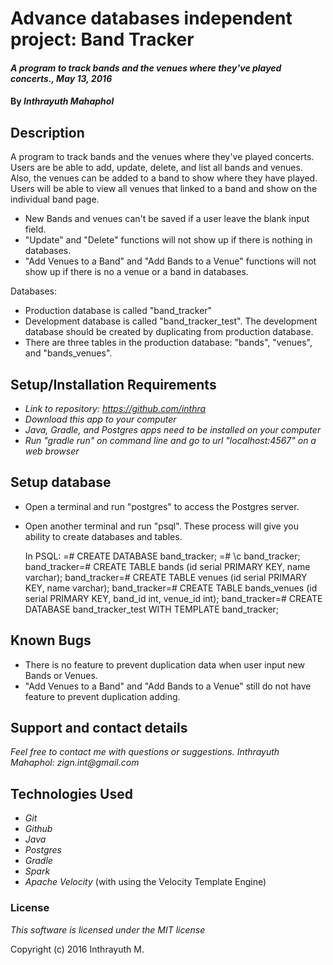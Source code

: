 # Advance databases independent project: Band Tracker

#### _A program to track bands and the venues where they've played concerts., May 13, 2016_

#### By _Inthrayuth Mahaphol_

## Description

A program to track bands and the venues where they've played concerts. Users are be able to add, update, delete, and list all bands and venues. Also, the venues can be added to a band to show where they have played. Users will be able to view all venues that linked to a band and show on the individual band page.

* New Bands and venues can't be saved if a user leave the blank input field.
* "Update" and "Delete" functions will not show up if there is nothing in databases.
* "Add Venues to a Band" and "Add Bands to a Venue" functions will not show up if there is no a venue or a band in databases.

Databases:
* Production database is called "band_tracker"
* Development database is called "band_tracker_test". The development database should be created by duplicating from production database.
* There are three tables in the production database: "bands", "venues", and "bands_venues".

## Setup/Installation Requirements

* _Link to repository: https://github.com/inthra_
* _Download this app to your computer_
* _Java, Gradle, and Postgres apps need to be installed on your computer_
* _Run "gradle run" on command line and go to url "localhost:4567" on a web browser_

## Setup database

* Open a terminal and run "postgres" to access the Postgres server.
* Open another terminal and run "psql". These process will give you ability to create databases and tables.

  In PSQL:
  =# CREATE DATABASE band_tracker;
  =# \c band_tracker;
  band_tracker=# CREATE TABLE bands (id serial PRIMARY KEY, name varchar);
  band_tracker=# CREATE TABLE venues (id serial PRIMARY KEY, name varchar);
  band_tracker=# CREATE TABLE bands_venues (id serial PRIMARY KEY, band_id int, venue_id int);
  band_tracker=# CREATE DATABASE band_tracker_test WITH TEMPLATE band_tracker;

## Known Bugs

* There is no feature to prevent duplication data when user input new Bands or Venues.
* "Add Venues to a Band" and "Add Bands to a Venue" still do not have feature to prevent duplication adding.

## Support and contact details

_Feel free to contact me with questions or suggestions. Inthrayuth Mahaphol: zign.int@gmail.com_

## Technologies Used

* _Git_
* _Github_
* _Java_
* _Postgres_
* _Gradle_
* _Spark_
* _Apache Velocity_ (with using the Velocity Template Engine)

### License

*This software is licensed under the MIT license*

Copyright (c) 2016 Inthrayuth M.
